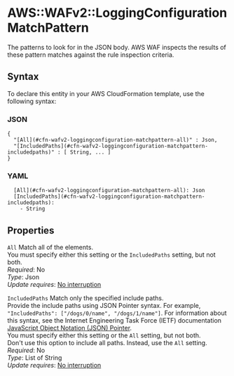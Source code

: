 # AWS::WAFv2::LoggingConfiguration MatchPattern<a name="aws-properties-wafv2-loggingconfiguration-matchpattern"></a>

The patterns to look for in the JSON body\. AWS WAF inspects the results of these pattern matches against the rule inspection criteria\. 

## Syntax<a name="aws-properties-wafv2-loggingconfiguration-matchpattern-syntax"></a>

To declare this entity in your AWS CloudFormation template, use the following syntax:

### JSON<a name="aws-properties-wafv2-loggingconfiguration-matchpattern-syntax.json"></a>

```
{
  "[All](#cfn-wafv2-loggingconfiguration-matchpattern-all)" : Json,
  "[IncludedPaths](#cfn-wafv2-loggingconfiguration-matchpattern-includedpaths)" : [ String, ... ]
}
```

### YAML<a name="aws-properties-wafv2-loggingconfiguration-matchpattern-syntax.yaml"></a>

```
  [All](#cfn-wafv2-loggingconfiguration-matchpattern-all): Json
  [IncludedPaths](#cfn-wafv2-loggingconfiguration-matchpattern-includedpaths): 
    - String
```

## Properties<a name="aws-properties-wafv2-loggingconfiguration-matchpattern-properties"></a>

`All`  <a name="cfn-wafv2-loggingconfiguration-matchpattern-all"></a>
Match all of the elements\.   
You must specify either this setting or the `IncludedPaths` setting, but not both\.  
*Required*: No  
*Type*: Json  
*Update requires*: [No interruption](https://docs.aws.amazon.com/AWSCloudFormation/latest/UserGuide/using-cfn-updating-stacks-update-behaviors.html#update-no-interrupt)

`IncludedPaths`  <a name="cfn-wafv2-loggingconfiguration-matchpattern-includedpaths"></a>
Match only the specified include paths\.   
Provide the include paths using JSON Pointer syntax\. For example, `"IncludedPaths": ["/dogs/0/name", "/dogs/1/name"]`\. For information about this syntax, see the Internet Engineering Task Force \(IETF\) documentation [JavaScript Object Notation \(JSON\) Pointer](https://tools.ietf.org/html/rfc6901)\.   
You must specify either this setting or the `All` setting, but not both\.  
Don't use this option to include all paths\. Instead, use the `All` setting\. 
*Required*: No  
*Type*: List of String  
*Update requires*: [No interruption](https://docs.aws.amazon.com/AWSCloudFormation/latest/UserGuide/using-cfn-updating-stacks-update-behaviors.html#update-no-interrupt)
